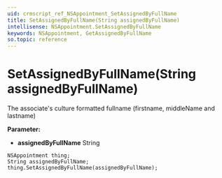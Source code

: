 ```yaml
---
uid: crmscript_ref_NSAppointment_SetAssignedByFullName
title: SetAssignedByFullName(String assignedByFullName)
intellisense: NSAppointment.SetAssignedByFullName
keywords: NSAppointment, GetAssignedByFullName
so.topic: reference
---
```


# SetAssignedByFullName(String assignedByFullName)

The associate's culture formatted fullname (firstname, middleName and lastname)

**Parameter:** 
 - **assignedByFullName** String

```crmscript
NSAppointment thing;
String assignedByFullName;
thing.SetAssignedByFullName(assignedByFullName);
```

